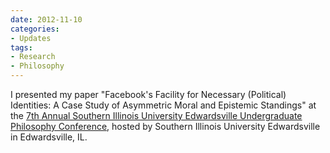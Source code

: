 ```yaml
---
date: 2012-11-10
categories:
- Updates
tags:
- Research
- Philosophy
---
```


<p>
I presented my paper "Facebook's Facility for Necessary (Political) Identities: A Case Study of Asymmetric Moral and Epistemic Standings" at the <a href="https://www.siue.edu/artsandsciences/philosophy/upc/seventhannual.shtml">7th Annual Southern Illinois University Edwardsville Undergraduate Philosophy Conference</a>, hosted by Southern Illinois University Edwardsville in Edwardsville, IL.
</p>
